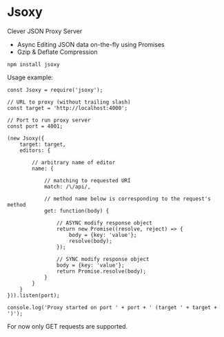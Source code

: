 # Jsoxy
Clever JSON Proxy Server

- Async Editing JSON data on-the-fly using Promises
- Gzip & Deflate Compression

```
npm install jsoxy
```

Usage example:

```
const Jsoxy = require('jsoxy');

// URL to proxy (without trailing slash)
const target = 'http://localhost:4000';

// Port to run proxy server
const port = 4001;

(new Jsoxy({
	target: target,
	editors: {
		
		// arbitrary name of editor
		name: {
			
			// matching to requested URI
			match: /\/api/,
			
			// method name below is corresponding to the request's method
			get: function(body) {
				
				// ASYNC modify response object
				return new Promise((resolve, reject) => {
					body = {key: 'value'};
					resolve(body);
				});
				
				// SYNC modify response object
				body = {key: 'value'};
				return Promise.resolve(body);
			}
		}
	}
})).listen(port);

console.log('Proxy started on port ' + port + ' (target ' + target + ')');

```

For now only GET requests are supported.

